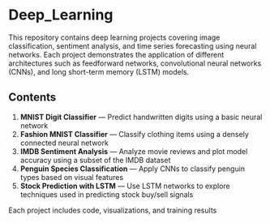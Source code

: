 # Deep_Learning

This repository contains deep learning projects covering image classification, sentiment analysis, and time series forecasting using neural networks. Each project demonstrates the application of different architectures such as feedforward networks, convolutional neural networks (CNNs), and long short-term memory (LSTM) models.

## Contents

1. **MNIST Digit Classifier** — Predict handwritten digits using a basic neural network
2. **Fashion MNIST Classifier** — Classify clothing items using a densely connected neural network
3. **IMDB Sentiment Analysis** — Analyze movie reviews and plot model accuracy using a subset of the IMDB dataset
4. **Penguin Species Classification** — Apply CNNs to classify penguin types based on visual features
5. **Stock Prediction with LSTM** — Use LSTM networks to explore techniques used in predicting stock buy/sell signals

Each project includes code, visualizations, and training results
